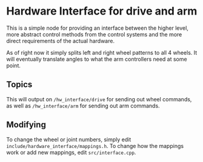 # Hardware Interface for drive and arm #

This is a simple node for providing an interface between the higher level,
more abstract control methods from the control systems and the more direct requirements
of the actual hardware.

As of right now it simply splits left and right wheel patterns to all 4 wheels.
It will eventually translate angles to what the arm controllers need at some point.

## Topics

This will output on `/hw_interface/drive` for sending out wheel commands,
as well as `/hw_interface/arm` for sending out arm commands.

## Modifying

To change the wheel or joint numbers, simply edit `include/hardware_interface/mappings.h`.
To change how the mappings work or add new mappings, edit `src/interface.cpp`.

